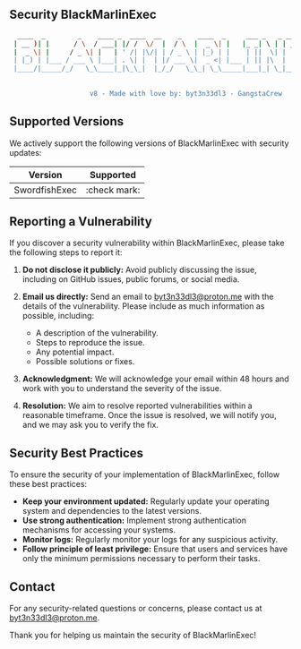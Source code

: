 ## Security BlackMarlinExec

```sh
  ____  _        _    ____ _  ____  __    _    ____  _     ___ _   _ _______  _______ ____ 
 | __ )| |      / \  / ___| |/ /  \/  |  / \  |  _ \| |   |_ _| \ | | ____\ \/ / ____/ ___|
 |  _ \| |     / _ \| |   | ' /| |\/| | / _ \ | |_) | |    | ||  \| |  _|  \  /|  _|| |    
 | |_) | |___ / ___ \ |___| . \| |  | |/ ___ \|  _ <| |___ | || |\  | |___ /  \| |__| |___ 
 |____/|_____/_/   \_\____|_|\_\_|  |_/_/   \_\_| \_\_____|___|_| \_|_____/_/\_\_____\____|
                                                                                           
                                    
                    v8 - Made with love by: byt3n33dl3 - GangstaCrew                                                          
```

## Supported Versions

We actively support the following versions of BlackMarlinExec with security updates:

| Version | Supported          |
| ------- | ------------------ |
| SwordfishExec | :check mark: |

## Reporting a Vulnerability

If you discover a security vulnerability within BlackMarlinExec, please take the following steps to report it:

1. **Do not disclose it publicly:** Avoid publicly discussing the issue, including on GitHub issues, public forums, or social media.

2. **Email us directly:** Send an email to [byt3n33dl3@proton.me](byt3n33dl3@proton.me) with the details of the vulnerability. Please include as much information as possible, including:
    - A description of the vulnerability.
    - Steps to reproduce the issue.
    - Any potential impact.
    - Possible solutions or fixes.

3. **Acknowledgment:** We will acknowledge your email within 48 hours and work with you to understand the severity of the issue.

4. **Resolution:** We aim to resolve reported vulnerabilities within a reasonable timeframe. Once the issue is resolved, we will notify you, and we may ask you to verify the fix.

## Security Best Practices

To ensure the security of your implementation of BlackMarlinExec, follow these best practices:

- **Keep your environment updated:** Regularly update your operating system and dependencies to the latest versions.
- **Use strong authentication:** Implement strong authentication mechanisms for accessing your systems.
- **Monitor logs:** Regularly monitor your logs for any suspicious activity.
- **Follow principle of least privilege:** Ensure that users and services have only the minimum permissions necessary to perform their tasks.

## Contact

For any security-related questions or concerns, please contact us at [byt3n33dl3@proton.me](byt3n33dl3@proton.me).

Thank you for helping us maintain the security of BlackMarlinExec!

